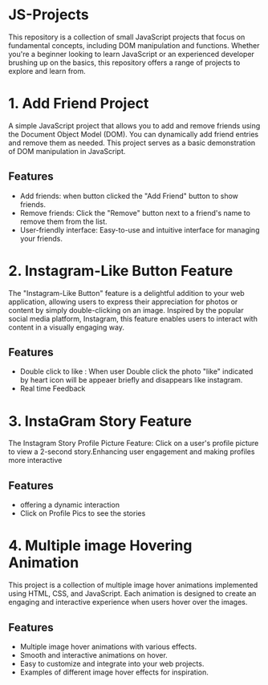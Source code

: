 # JS-Projects
This repository is a collection of small JavaScript projects that focus on fundamental concepts, including DOM manipulation and functions. Whether you're a beginner looking to learn JavaScript or an experienced developer brushing up on the basics, this repository offers a range of projects to explore and learn from.

# 1. Add Friend Project

A simple JavaScript project that allows you to add and remove friends using the Document Object Model (DOM). You can dynamically add friend entries and remove them as needed. This project serves as a basic demonstration of DOM manipulation in JavaScript.

## Features

- Add friends: when button clicked the "Add Friend" button to show friends.
- Remove friends: Click the "Remove" button next to a friend's name to remove them from the list.
- User-friendly interface: Easy-to-use and intuitive interface for managing your friends.

# 2. Instagram-Like Button Feature

The "Instagram-Like Button" feature is a delightful addition to your web application, allowing users to express their appreciation for photos or content by simply double-clicking on an image. Inspired by the popular social media platform, Instagram, this feature enables users to interact with content in a visually engaging way.

## Features
- Double click to like : When user Double click the photo "like" indicated by heart icon will be appeaer briefly and disappears like instagram.
- Real time Feedback


# 3. InstaGram Story Feature
The Instagram Story Profile Picture Feature: Click on a user's profile picture to view a 2-second story.Enhancing user engagement and making profiles more interactive

## Features
- offering a dynamic interaction
- Click on Profile Pics to see the stories

# 4. Multiple image Hovering Animation  
 This project is a collection of multiple image hover animations implemented using HTML, CSS, and JavaScript. Each animation is designed to create an engaging and interactive experience when users hover over the images.

## Features

- Multiple image hover animations with various effects.
- Smooth and interactive animations on hover.
- Easy to customize and integrate into your web projects.
- Examples of different image hover effects for inspiration.

